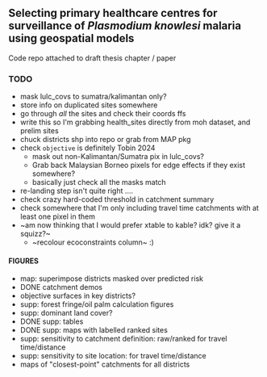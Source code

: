 ## Selecting primary healthcare centres for surveillance of *Plasmodium knowlesi* malaria using geospatial models

Code repo attached to draft thesis chapter / paper

### TODO
  - mask lulc_covs to sumatra/kalimantan only?
  - store info on duplicated sites somewhere
  - go through *all* the sites and check their coords ffs
  - write this so I'm grabbing health_sites directly from moh dataset, and prelim sites
  - chuck districts shp into repo or grab from MAP pkg
  - check `objective` is definitely Tobin 2024
    - mask out non-Kalimantan/Sumatra pix in lulc_covs? 
    - Grab back Malaysian Borneo pixels for edge effects if they exist somewhere?
    - basically just check all the masks match
  - re-landing step isn't quite right ....
  - check crazy hard-coded threshold in catchment summary
  - check somewhere that I'm only including travel time catchments with at least one pixel in them
  - ~am now thinking that I would prefer xtable to kable? idk? give it a squizz?~
    - ~recolour ecoconstraints column~ :)
    
#### FIGURES
  - map: superimpose districts masked over predicted risk
  - DONE catchment demos
  - objective surfaces in key districts?
  - supp: forest fringe/oil palm calculation figures
  - supp: dominant land cover?
  - DONE supp: tables
  - DONE supp: maps with labelled ranked sites
  - supp: sensitivity to catchment definition: raw/ranked for travel time/distance
  - supp: sensitivity to site location: for travel time/distance
  - maps of "closest-point" catchments for all districts